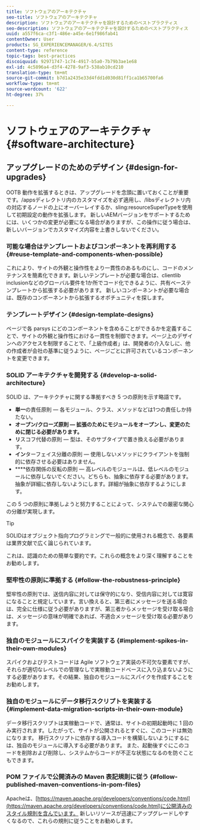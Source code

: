```yaml
---
title: ソフトウェアのアーキテクチャ
seo-title: ソフトウェアのアーキテクチャ
description: ソフトウェアのアーキテクチャを設計するためのベストプラクティス
seo-description: ソフトウェアのアーキテクチャを設計するためのベストプラクティス
uuid: a557f6ca-c3f1-486e-a45e-6e1f986fab41
contentOwner: User
products: SG_EXPERIENCEMANAGER/6.4/SITES
content-type: reference
topic-tags: best-practices
discoiquuid: 92971747-1c74-4917-b5a0-7b79b3ae1e68
exl-id: 4c5896a4-d3f4-4278-9af3-538ab10cd210
translation-type: tm+mt
source-git-commit: b7d1a2435e33d4fdd1d030d81ff1ca1b65700fa6
workflow-type: tm+mt
source-wordcount: '622'
ht-degree: 37%

---
```


# ソフトウェアのアーキテクチャ{#software-architecture}

## アップグレードのためのデザイン {#design-for-upgrades}

OOTB 動作を拡張するときは、アップグレードを念頭に置いておくことが重要です。/appsディレクトリ内のカスタマイズを必ず適用し、/libsディレクトリ内の対応するノードの上にオーバーレイするか、sling:resourceSuperTypeを使用して初期設定の動作を拡張します。 新しいAEMバージョンをサポートするためには、いくつかの変更が必要になる場合がありますが、この操作に従う場合は、新しいバージョンでカスタマイズ内容を上書きしないでください。

### 可能な場合はテンプレートおよびコンポーネントを再利用する {#reuse-template-and-components-when-possible}

これにより、サイトの外観と操作性をより一貫性のあるものにし、コードのメンテナンスを簡素化できます。新しいテンプレートが必要な場合は、clientlib inclusionなどのグローバル要件を1か所でコード化できるように、共有ベーステンプレートから拡張する必要があります。 新しいコンポーネントが必要な場合は、既存のコンポーネントから拡張するオポチュニティを探します。

### テンプレートデザイン {#design-template-designs}

ページで各 parsys にどのコンポーネントを含めることができるかを定義することで、サイトの外観と操作性における一貫性を制御できます。ページ上のデザインへのアクセスを制限することで、「上級作成者」は、開発者の介入なしに、他の作成者が会社の基準に従うように、ページごとに許可されているコンポーネントを変更できます。

### SOLID アーキテクチャを開発する {#develop-a-solid-architecture}

SOLID は、アーキテクチャに関する準拠すべき 5 つの原則を示す略語です。

* **単一**&#x200B;の責任原則 — 各モジュール、クラス、メソッドなどは1つの責任しか持たない。
* **オープン/クローズ原則 — 拡張のためにモジュールをオープンし、変更のために閉じる必要があります。**
* **リ**&#x200B;スコフ代替の原則 — 型は、そのサブタイプで置き換える必要があります。
* **イン**&#x200B;ターフェイス分離の原則 — 使用しないメソッドにクライアントを強制的に依存させる必要はありません。
* ****&#x200B;依存関係の反転の原則 — 高レベルのモジュールは、低レベルのモジュールに依存しないでください。どちらも、抽象に依存する必要があります。抽象が詳細に依存しないようにします。詳細が抽象に依存するようにします。

この 5 つの原則に準拠しようと努力することによって、システムでの厳密な関心の分離が実現します。

>[!TIP]
>
>SOLIDはオブジェクト指向プログラミングで一般的に使用される概念で、各要素は業界文献で広く論じられています。
>
>これは、認識のための簡単な要約です。これらの概念をより深く理解することをお勧めします。

### 堅牢性の原則に準拠する {#follow-the-robustness-principle}

堅牢性の原則では、送信内容に対しては保守的になり、受信内容に対しては寛容になることと規定しています。言い換えると、第三者にメッセージを送る場合は、完全に仕様に従う必要がありますが、第三者からメッセージを受け取る場合は、メッセージの意味が明確であれば、不適合メッセージを受け取る必要があります。

### 独自のモジュールにスパイクを実装する {#implement-spikes-in-their-own-modules}

スパイクおよびテストコードは Agile ソフトウェア実装の不可欠な要素ですが、それらが適切なレベルでの管理なしで実稼動コードベースに入り込まないようにする必要があります。その結果、独自のモジュールにスパイクを作成することをお勧めします。

### 独自のモジュールにデータ移行スクリプトを実装する {#implement-data-migration-scripts-in-their-own-module}

データ移行スクリプトは実稼動コードで、通常は、サイトの初期起動時に 1 回のみ実行されます。したがって、サイトが公開されるとすぐに、このコードは無効になります。 移行スクリプトに依存する導入コードを構築しないようにするには、独自のモジュールに導入する必要があります。 また、起動後すぐにこのコードを削除および削除し、システムからコードが不正な状態になるのを防ぐこともできます。

### POM ファイルで公開済みの Maven 表記規則に従う {#follow-published-maven-conventions-in-pom-files}

Apacheは、[https://maven.apache.org/developers/conventions/code.html](https://maven.apache.org/developers/conventions/code.html)に公開済みのスタイル規則を含んでいます。 新しいリソースが迅速にアップグレードしやすくなるので、これらの規則に従うことをお勧めします。
